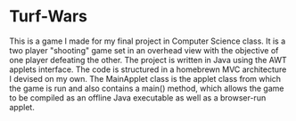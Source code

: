 # Turf-Wars
This is a game I made for my final project in Computer Science class. It is a two player "shooting" game set in an overhead view with the objective of one player defeating the other. The project is written in Java using the AWT applets interface. The code is structured in a homebrewn MVC architecture I devised on my own. The MainApplet class is the applet class from which the game is run and also contains a main() method, which allows the game to be compiled as an offline Java executable as well as a browser-run applet. 
